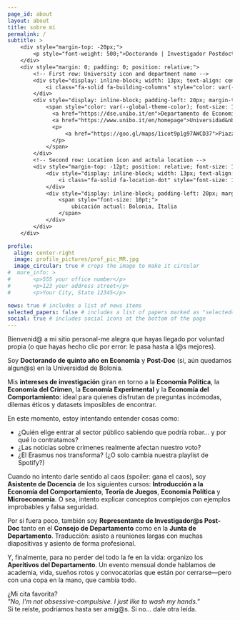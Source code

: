 ```yaml
---
page_id: about
layout: about
title: sobre mí
permalink: /
subtitle: >
    <div style="margin-top: -20px;">
        <p style="font-weight: 500;">Doctorando | Investigador Postdoctoral | Asistente&nbsp;de&nbsp;Docencia</p>
    </div>
    <div style="margin: 0; padding: 0; position: relative;">
        <!-- First row: University icon and department name -->
        <div style="display: inline-block; width: 13px; text-align: center; position: absolute; top: 0; margin-top: -10pt; line-height: 14pt;">
            <i class="fa-solid fa-building-columns" style="color: var(--global-theme-color); font-size: 10pt;"></i>
        </div>
        <div style="display: inline-block; padding-left: 20px; margin-top: -10pt; line-height: 14pt;">
            <span style="color: var(--global-theme-color); font-size: 10pt;">
              <a href="https://dse.unibo.it/en">Departamento de Economía,</a>
              <a href="https://www.unibo.it/en/homepage">Universidad&nbsp;de&nbsp;Bolonia</a>
              <p>
                  <a href="https://goo.gl/maps/1icot9p1g97AWCD37">Piazza Scaravilli 2, 40126, Bologna</a>
              </p>
            </span>
        </div>
        <!-- Second row: Location icon and actula location -->
        <div style="margin-top: -12pt; position: relative; font-size: 10pt; margin-bottom: 15px; line-height: 14pt;">
            <div style="display: inline-block; width: 13px; text-align: center; position: absolute; top: 0; line-height: 14pt;">
                <i class="fa-solid fa-location-dot" style="font-size: 10pt;"></i>
            </div>
            <div style="display: inline-block; padding-left: 20px; margin-top: -12pt; line-height: 14pt;">
                <span style="font-size: 10pt;">
                    ubicación actual: Bolonia, Italia
                </span>
            </div>
        </div>
    </div>

profile:
  align: center-right
  image: profile_pictures/prof_pic_MR.jpg
  image_circular: true # crops the image to make it circular
#  more_info: >
#       <p>555 your office number</p>
#       <p>123 your address street</p>
#       <p>Your City, State 12345</p>

news: true # includes a list of news items
selected_papers: false # includes a list of papers marked as "selected={true}"
social: true # includes social icons at the bottom of the page
---
```


Bienvenid@ a mi sitio personal-me alegra que hayas llegado por voluntad propia (o que hayas hecho clic por error: le pasa hasta a l@s mejores).

Soy <b style="color: $white-color;">Doctorando de quinto año en Economía</b> y <b style="color: $white-color;">Post-Doc</b> (sí, aún quedamos algun@s) en la Universidad de Bolonia.

Mis <b style="color: $white-color;">intereses de investigación</b> giran en torno a la <b style="color: $white-color;">Economía Política</b>, la <b style="color: $white-color;">Economía del Crimen</b>, la <b style="color: $white-color;">Economía Experimental</b> y la <b style="color: $white-color;">Economía del Comportamiento</b>: ideal para quienes disfrutan de preguntas incómodas, dilemas éticos y datasets imposibles de encontrar.

En este momento, estoy intentando entender cosas como:
<ul>
  <li>¿Quién elige entrar al sector público sabiendo que podría robar... y por qué lo contratamos?</li>
  <li>¿Las noticias sobre crímenes realmente afectan nuestro voto?</li>
  <li>¿El Erasmus nos transforma? (¿O solo cambia nuestra playlist de Spotify?)</li>
</ul>

Cuando no intento darle sentido al caos (spoiler: gana el caos), soy <b style="color: $white-color;">Asistente de Docencia</b> de los siguientes cursos: <b style="color: $white-color;">Introducción a la Economía del Comportamiento</b>, <b style="color: $white-color;">Teoría de Juegos</b>, <b style="color: $white-color;">Economía Política</b> y <b style="color: $white-color;">Microeconomía</b>. O sea, intento explicar conceptos complejos con ejemplos improbables y falsa seguridad.

Por si fuera poco, también soy <b style="color: $white-color;">Representante de Investigador@s Post-Doc</b> tanto en el <b style="color: $white-color;">Consejo de Departamento</b> como en la <b style="color: $white-color;">Junta de Departamento</b>. Traducción: asisto a reuniones largas con muchas diapositivas y asiento de forma profesional.

Y, finalmente, para no perder del todo la fe en la vida: organizo los <b style="color: $white-color;">Aperitivos del Departamento</b>. Un evento mensual donde hablamos de academia, vida, sueños rotos y convocatorias que están por cerrarse—pero con una copa en la mano, que cambia todo.

¿Mi cita favorita?<br>
<i>"No, I'm not obsessive-compulsive. I just like to wash my hands."</i><br>
Si te reíste, podríamos hasta ser amig@s. Si no… dale otra leída.
